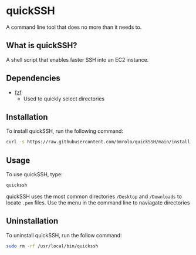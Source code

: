 # quickSSH
A command line tool that does no more than it needs to.

## What is quickSSH?
A shell script that enables faster SSH into an EC2 instance.

## Dependencies
- [fzf](https://github.com/junegunn/fzf?tab=readme-ov-file#using-homebrew)
  - Used to quickly select directories 

## Installation

To install quickSSH, run the following command:

```sh
curl -s https://raw.githubusercontent.com/bmrolo/quickSSH/main/install.sh | bash
```

## Usage
To use quickSSH, type:
```sh
quickssh
```
quickSSH uses the most common directories `/Desktop` and `/Downloads` to locate `.pem` files. Use the menu in the command line to naviagate directories

## Uninstallation
To uninstall quickSSH, run the follow command:
```sh
sudo rm -rf /usr/local/bin/quickssh
```
